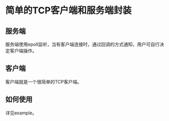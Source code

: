 # 简单的TCP客户端和服务端封装

## 服务端

服务端使用epoll监听，当有客户端连接时，通过回调的方式通知，用户可自行决定客户端操作。

## 客户端

客户端就是一个很简单的TCP客户端。

## 如何使用

详见example。
